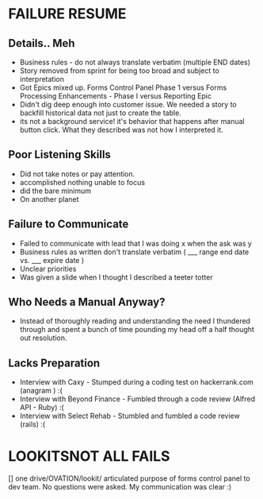 # FAILURE RESUME

## Details.. Meh
* Business rules - do not always translate verbatim (multiple END dates)
* Story removed from sprint for being too broad and subject to interpretation
* Got Epics mixed up. Forms Control Panel Phase 1 versus Forms Processing Enhancements - Phase I  versus Reporting Epic
* Didn't dig deep enough into customer issue.  We needed a story to backfill historical data not just to create the table.
* its not a background service! it's behavior that happens after manual button click. What they described was not how I interpreted it.


## Poor Listening Skills
* Did not take notes or pay attention.
* accomplished nothing unable to focus
* did the bare minimum
* On another planet



## Failure to Communicate
* Failed to communicate with lead that I was doing x when the ask was y
* Business rules as written don't translate verbatim ( ___ range end date vs. ___ expire date )
* Unclear priorities
* Was given a slide when I thought I described a teeter totter
  


## Who Needs a Manual Anyway?
* Instead of thoroughly reading and understanding the need I thundered through and spent a bunch of time pounding my head off a half thought out resolution.


## Lacks Preparation
* Interview with Caxy - Stumped during a coding test on hackerrank.com (anagram	) :(  
* Interview with Beyond Finance - Fumbled through a code review (Alfred API - Ruby) :(  
* Interview with Select Rehab - Stumbled and fumbled a code review (rails) :(  





# LOOKITSNOT ALL FAILS
[] one drive/OVATION/lookit/
articulated purpose of forms control panel to dev team.  No questions were asked.  My communication was clear :)
